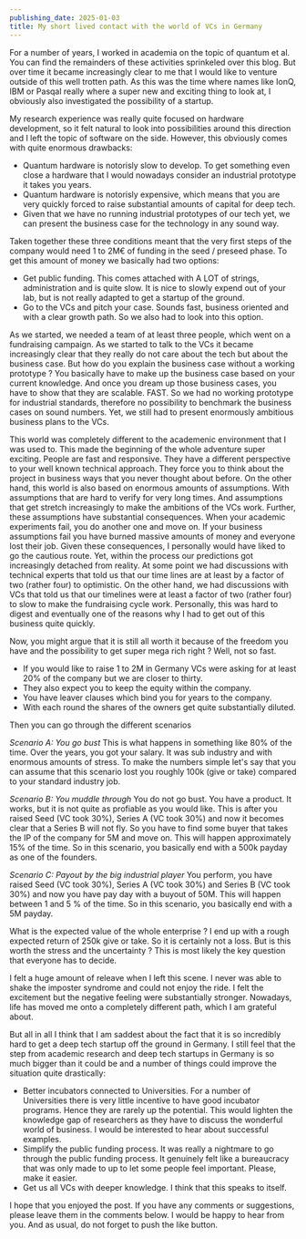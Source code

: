 ```yaml
---
publishing_date: 2025-01-03
title: My short lived contact with the world of VCs in Germany
---
```


For a number of years, I worked in academia on the topic of quantum et al. You can find the remainders of these activities sprinkeled over this blog. But over time it became increasingly clear to me that I would like to venture outside of this well trotten path. As this was the time where names like IonQ, IBM or Pasqal really where a super new and exciting thing to look at, I obviously also investigated the possibility of a startup.

My research experience was really quite focused on hardware development, so it felt natural to look into possibilities around this direction and I left the topic of software on the side. However, this obviously comes with  quite enormous drawbacks:

- Quantum hardware is notorisly slow to develop. To get something even close a hardware that I would nowadays consider an industrial prototype it takes you years.
- Quantum hardware is notorisly expensive, which means that you are very quickly forced to raise substantial amounts of capital for deep tech.
- Given that we have no running industrial prototypes of our tech yet, we can present the business case for the technology in any sound way.

Taken together these three conditions meant that the very first steps of the company would need 1 to 2M€ of funding in the seed / preseed phase. To get this amount of money we basically had two options:

- Get public funding. This comes attached with A LOT of strings, administration and is quite slow. It is nice to slowly expend out of your lab, but is not really adapted to get a startup of the ground.
- Go to the VCs and pitch your case. Sounds fast, business oriented and with a clear growth path. So we also had to look into this option.

As we started, we needed a team of at least three people, which went on a fundraising campaign. As we started to talk to the VCs it became increasingly clear that they really do not care about the tech but about the business case. But how do you explain the business case without a working prototype ? You basically have to make up the business case based on your current knowledge. And once you dream up those business cases, you have to show that they are scalable. FAST. So we had no working prototype for industrial standards, therefore no possibility to benchmark the business cases on sound numbers. Yet, we still had to present enormously ambitious business plans to the VCs.

This world was completely different to the academenic environment that I was used to. This made the beginning of the whole adventure super exciting. People are fast and responsive. They have a different perspective to your well known technical approach. They force you to think about the project in business ways that you never thought about before. On the other hand, this world is also based on enormous amounts of assumptions. With assumptions that are hard to verify for very long times. And assumptions that get stretch increasingly to make the ambitions of the VCs work. Further, these assumptions have substantial consequences. When your academic experiments fail, you do another one and move on. If your business assumptions fail you have burned massive amounts of money and everyone lost their job. Given these consequences, I personally would have liked to go the cautious route. Yet, within the process our predictions got increasingly detached from reality. At some point we had discussions with technical experts that told us that our time lines are at least by a factor of two (rather four) to optimistic. On the other hand, we had discussions with VCs that told us that our timelines were at least a factor of two (rather four) to slow to make the fundraising cycle work. Personally, this was hard to digest and eventually one of the reasons why I had to get out of this business quite quickly.

Now, you might argue that it is still all worth it because of the freedom you have and the possibility to get super mega rich right ? Well, not so fast.

- If you would like to raise 1 to 2M  in Germany VCs were asking for at least 20% of the company but we are closer to thirty.
- They also expect you to keep the equity within the company.
- You have leaver clauses which bind you for years to the company.
- With each round the shares of the owners get quite substantially diluted.

Then you can go through the different scenarios

*Scenario A: You go bust* This is what happens in something like 80% of the time. Over the years, you got your salary. It was sub industry and with enormous amounts of stress. To make the numbers simple let's say that you can assume that this scenario lost you roughly 100k (give or take) compared to your standard industry job.

*Scenario B: You muddle through* You do not go bust. You have a product. It works, but it is not quite as profiable as you would like. This is after you raised Seed (VC took 30%), Series A (VC took 30%) and now it becomes clear that a Series B will not fly. So you have to find some buyer that takes the IP of the company for 5M and move on.  This will happen approximately 15% of the time. So in this scenario, you basically end with a 500k payday as one of the founders.

*Scenario C: Payout by the big industrial player* You perform, you have raised Seed (VC took 30%), Series A (VC took 30%) and Series B (VC took 30%) and now you have pay day with a buyout of 50M. This will happen between 1 and 5 % of the time. So in this scenario, you basically end with a 5M payday.

What is the expected value of the whole enterprise ? I end up with a rough expected return of 250k give or take. So it is certainly not a loss. But is this worth the stress and the uncertainty ? This is most likely the key question that everyone has to decide.

I felt a huge amount of releave when I left this scene. I never was able to shake the imposter syndrome and could not enjoy the ride. I felt the excitement but the negative feeling were substantially stronger. Nowadays, life has moved me onto a completely different path, which I am grateful about. 

But all in all I think that I am saddest about the fact that it is so incredibly hard to get a deep tech startup off the ground in Germany. I still feel that the step from academic research and deep tech startups in Germany is so much bigger than it could be and a number of things could improve the situation quite drastically:

- Better incubators connected to Universities. For a number of Universities there is very little incentive to have good incubator programs. Hence they are rarely up the potential. This would lighten the knowledge gap of researchers as they have to discuss the wonderful world of business. I would be interested to hear about successful examples.
- Simplify the public funding process. It was really a nightmare to go through the public funding process. It genuinely felt like a bureaucracy that was only made to up to let some people feel important. Please, make it easier.
- Get us all VCs with deeper knowledge. I think that this speaks to itself.

I hope that you enjoyed the post. If you have any comments or suggestions, please leave them in the comments below. I would be happy to hear from you. And as usual, do not forget to push the like button.